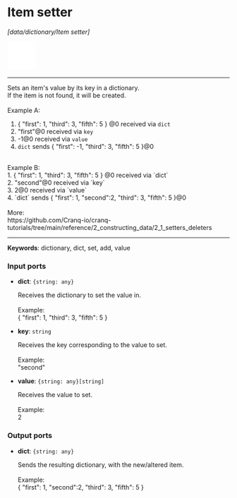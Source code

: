 # Item setter

_[data/dictionary/Item setter]_

![icon](</assets/icons/89f4fde2-5391-4f4c-b55a-55ada280f89c.png>)

---

Sets an item's value by its key in a dictionary.<br>
If the item is not found, it will be created.<br>
<br>
Example A:<br>
1. { "first": 1, "third": 3, "fifth": 5 } @0 received via `dict`<br>
2. "first"@0 received via `key`<br>
3. -1@0 received via `value`<br>
4. `dict` sends { "first": -1, "third": 3, "fifth": 5 }@0<br>
<br>
Example B:<br>
1. { "first": 1, "third": 3, "fifth": 5 } @0 received via `dict`<br>
2. "second"@0 received via `key`<br>
3. 2@0 received via `value`<br>
4. `dict` sends { "first": 1, "second":2, "third": 3, "fifth": 5 }@0<br>
<br>
More:<br>
https://github.com/Cranq-io/cranq-tutorials/tree/main/reference/2_constructing_data/2_1_setters_deleters<br>

---

__Keywords__: dictionary, dict, set, add, value

### Input ports

* __dict__: ` {string: any} `

    Receives the dictionary to set the value in.<br>
    <br>
    Example:<br>
    { "first": 1, "third": 3, "fifth": 5 }<br>


* __key__: ` string `

    Receives the key corresponding to the value to set.<br>
    <br>
    Example:<br>
    "second"<br>


* __value__: ` {string: any}[string] `

    Receives the value to set.<br>
    <br>
    Example:<br>
    2<br>

### Output ports

* __dict__: ` {string: any} `

    Sends the resulting dictionary, with the new/altered item.<br>
    <br>
    Example:<br>
    { "first": 1, "second":2, "third": 3, "fifth": 5 }<br>


